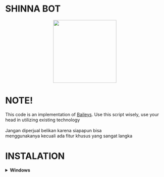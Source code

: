 # SHINNA BOT

<div align='center'>
  <img src="https://i1.sndcdn.com/avatars-000105208782-ammpum-t500x500.jpg" width="200" />
</div>

# NOTE!
This code is an implementation of [Baileys](https://github.com/WhiskeySockets/Baileys).
Use this script wisely, use your head in utilizing existing technology</br>
<br>Jangan diperjual belikan karena siapapun bisa <br /> menggunakanya kecuali ada fitur khusus yang sangat langka</br>

# INSTALATION

<b><details><summary>Windows</summary></b>
<b>Requirements:</b>
* Git [`Click here`](https://git-scm.com/downloads)
* NodeJS [`Click here`](https://nodejs.org/en/download)
* FFmpeg [`Click here`](https://ffmpeg.org/download.html) 

<b>Install On Cmd/Shell</b>

```bash
$ git clone https://github.com/yogipras-hyper/shinnabot.git/
$ cd shinnabot
$ npm i
$ npm start
```

